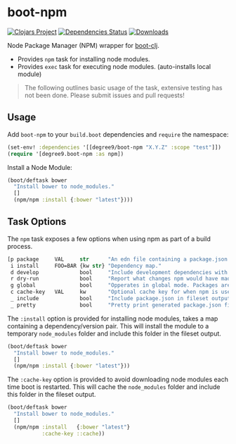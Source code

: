 # boot-npm
[![Clojars Project](https://img.shields.io/clojars/v/degree9/boot-npm.svg)](https://clojars.org/degree9/boot-npm)
[![Dependencies Status](https://jarkeeper.com/degree9/boot-npm/status.svg)](https://jarkeeper.com/degree9/boot-npm)
[![Downloads](https://jarkeeper.com/degree9/boot-npm/downloads.svg)](https://jarkeeper.com/degree9/boot-npm)
<!--- [![CircleCI](https://circleci.com/gh/degree9/boot-npm.svg?style=svg)](https://circleci.com/gh/degree9/boot-npm) --->

Node Package Manager (NPM) wrapper for [boot-clj][1].

* Provides `npm` task for installing node modules.
* Provides `exec` task for executing node modules. (auto-installs local module)

> The following outlines basic usage of the task, extensive testing has not been done.
> Please submit issues and pull requests!

## Usage

Add `boot-npm` to your `build.boot` dependencies and `require` the namespace:

```clj
(set-env! :dependencies '[[degree9/boot-npm "X.Y.Z" :scope "test"]])
(require '[degree9.boot-npm :as npm])
```

Install a Node Module:

```clojure
(boot/deftask bower
  "Install bower to node_modules."
  []
  (npm/npm :install {:bower "latest"})))
```

## Task Options

The `npm` task exposes a few options when using npm as part of a build process.

```clojure
[p package     VAL     str      "An edn file containing a package.json map."
 i install     FOO=BAR {kw str} "Dependency map."
 d develop             bool     "Include development dependencies with packages."
 r dry-run             bool     "Report what changes npm would have made. (usefull with boot -vv)"
 g global              bool     "Opperates in global mode. Packages are installed to prefix."
 c cache-key   VAL     kw       "Optional cache key for when npm is used with multiple dependency sets."
 _ include             bool     "Include package.json in fileset output."
 _ pretty              bool     "Pretty print generated package.json file"]
```

The `:install` option is provided for installing node modules, takes a map containing a dependency/version pair. This will install the module to a temporary `node_modules` folder and include this folder in the fileset output.

```clojure
(boot/deftask bower
  "Install bower to node_modules."
  []
  (npm/npm :install {:bower "latest"}))
```

The `:cache-key` option is provided to avoid downloading node modules each time boot is restarted. This will cache the `node_modules` folder and include this folder in the fileset output.

```clojure
(boot/deftask bower
  "Install bower to node_modules."
  []
  (npm/npm :install   {:bower "latest"}
           :cache-key ::cache))
```

[1]: https://github.com/boot-clj/boot
